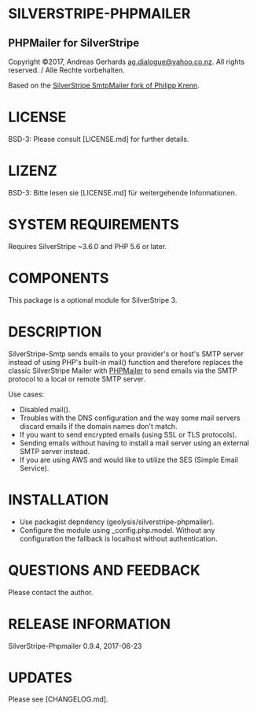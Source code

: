 SILVERSTRIPE-PHPMAILER
======================

PHPMailer for SilverStripe
--------------------------
Copyright ©2017, Andreas Gerhards <ag.dialogue@yahoo.co.nz>.
All rights reserved. / Alle Rechte vorbehalten.

Based on the [SilverStripe SmtpMailer fork of Philipp Krenn](https://github.com/xeraa/silverstripe-smtp.git).

# LICENSE
BSD-3: Please consult [LICENSE.md] for further details.

# LIZENZ
BSD-3: Bitte lesen sie [LICENSE.md] für weitergehende Informationen.

# SYSTEM REQUIREMENTS
Requires SilverStripe ~3.6.0 and PHP 5.6 or later.

# COMPONENTS
This package is a optional module for SilverStripe 3.

# DESCRIPTION
SilverStripe-Smtp sends emails to your provider's or host's SMTP server instead of using PHP's built-in mail() function and therefore replaces the classic SilverStripe Mailer with [PHPMailer](https://github.com/PHPMailer/PHPMailer) to send emails via the SMTP protocol to a local or remote SMTP server.

Use cases:
* Disabled mail().
* Troubles with the DNS configuration and the way some mail servers discard emails if the domain names don't match.
* If you want to send encrypted emails (using SSL or TLS protocols).
* Sending emails without having to install a mail server using an external SMTP server instead.
* If you are using AWS and would like to utilize the SES (Simple Email Service).

# INSTALLATION
* Use packagist depndency (geolysis/silverstripe-phpmailer).
* Configure the module using _config.php.model. Without any configuration the fallback is localhost without authentication.

# QUESTIONS AND FEEDBACK
Please contact the author.

# RELEASE INFORMATION
SilverStripe-Phpmailer 0.9.4, 
2017-06-23

# UPDATES
Please see [CHANGELOG.md].
